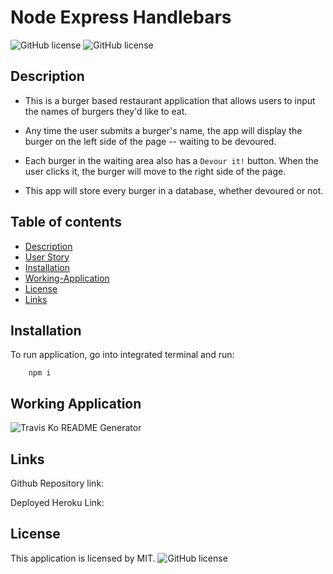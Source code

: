 # Node Express Handlebars

![GitHub license](https://img.shields.io/badge/Made%20by-%40TechKoSpeaks-orange)
![GitHub license](https://img.shields.io/badge/license-MIT-blue.svg)

## Description 

* This is a burger based restaurant application that allows users to input the names of burgers they'd like to eat.

* Any time the user submits a burger's name, the app will display the burger on the left side of the page -- waiting to be devoured.

* Each burger in the waiting area also has a `Devour it!` button. When the user clicks it, the burger will move to the right side of the page.

* This app will store every burger in a database, whether devoured or not.

## Table of contents

- [Description](#Description)
- [User Story](#User_Story)
- [Installation](#Installation)
- [Working-Application](#working_application)
- [License](#License)
- [Links](#links)



## Installation
To run application, go into integrated terminal and run:

        npm i

## Working Application

![Travis Ko README Generator](./assets/demo.gif)
<br />

## Links
Github Repository link:

Deployed Heroku Link:

## License

This application is licensed by MIT.
![GitHub license](https://img.shields.io/badge/license-MIT-blue.svg)


